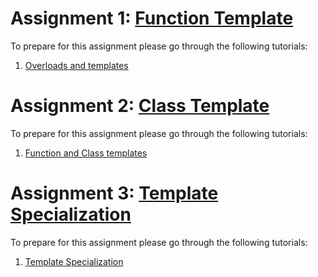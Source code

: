 # Assignment 1: [Function Template](https://github.com/Gamezar/cpp-training/tree/main/templates/tasks/function)

To prepare for this assignment please go through the following tutorials:
1. [Overloads and templates](https://cplusplus.com/doc/tutorial/functions2/)

# Assignment 2: [Class Template](https://github.com/Gamezar/cpp-training/tree/main/templates/tasks/class)

To prepare for this assignment please go through the following tutorials:
1. [Function and Class templates](https://www.javatpoint.com/cpp-templates)

# Assignment 3: [Template Specialization](https://github.com/Gamezar/cpp-training/tree/main/templates/tasks/class)

To prepare for this assignment please go through the following tutorials:
1. [Template Specialization](https://www.geeksforgeeks.org/template-specialization-c/)
